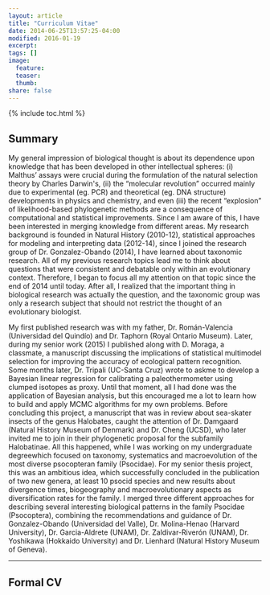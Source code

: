 ```yaml
---
layout: article
title: "Curriculum Vitae"
date: 2014-06-25T13:57:25-04:00
modified: 2016-01-19
excerpt:
tags: []
image:
  feature:
  teaser:
  thumb:
share: false
---
```


{% include toc.html %}

## Summary

My general impression of biological thought is about its dependence upon knowledge that has been developed in other intellectual spheres: (i) Malthus’ assays were crucial during the formulation of the natural selection theory by Charles Darwin's, (ii) the “molecular revolution” occurred mainly due to experimental (eg. PCR) and theoretical (eg. DNA structure) developments in physics and chemistry, and even (iii) the recent “explosion” of likelihood-based phylogenetic methods are a consequence of computational and statistical improvements. Since I am aware of this, I have been interested in merging knowledge from different areas. My research background is founded in Natural History (2010-12), statistical approaches for modeling and interpreting data (2012-14), since I joined the research group of Dr. Gonzalez-Obando (2014), I have learned about taxonomic research. All of my previous research topics lead me to think about questions that were consistent and debatable only within an evolutionary context. Therefore, I began to focus all my attention on that topic since the end of 2014 until today. After all, I realized that the important thing in biological research was actually the question, and the taxonomic group was only a research subject that should not restrict the thought of an
evolutionary biologist.

My first published research was with my father, Dr. Román-Valencia (Universidad del Quindío) and Dr. Taphorn (Royal Ontario Museum). Later, during my senior work (2015) I published along with D. Moraga, a classmate, a manuscript discussing the implications of statistical multimodel selection for improving the accuracy of ecological pattern recognition. Some months later, Dr. Tripali (UC-Santa Cruz) wrote to askme to develop a Bayesian linear regression for calibrating a paleothermometer using clumped isotopes as proxy. Until that moment, all I had done was the application of Bayesian analysis, but this encouraged me a lot to learn how to build and apply MCMC algorithms for my own problems. Before concluding this project, a manuscript that was in review about sea-skater insects of the genus Halobates, caught the attention of Dr. Damgaard (Natural History Museum of Denmark) and Dr. Cheng (UCSD), who later invited me to join in their phylogenetic proposal for the subfamily Halobatinae. All this happened, while I was working on my undergraduate degreewhich focused on taxonomy, systematics and macroevolution of the most diverse psocopteran family (Psocidae). For my senior thesis project, this was an ambitious idea, which successfully concluded in the publication of two new genera, at least 10 psocid species and new results about divergence times, biogeography and macroevolutionary aspects as diversification rates for the family. I merged three different approaches for describing several interesting biological patterns in the family Psocidae (Psocoptera), combining the recommendations and guidance of Dr. Gonzalez-Obando (Universidad del Valle), Dr. Molina-Henao (Harvard University), Dr. Garcia-Aldrete (UNAM), Dr. Zaldivar-Riverón (UNAM), Dr. Yoshikawa (Hokkaido University) and Dr. Lienhard (Natural History Museum of Geneva).

---

## Formal CV

